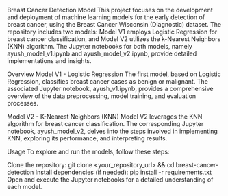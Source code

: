 Breast Cancer Detection Model
This project focuses on the development and deployment of machine learning models for the early detection of breast cancer, using the Breast Cancer Wisconsin (Diagnostic) dataset. The repository includes two models: Model V1 employs Logistic Regression for breast cancer classification, and Model V2 utilizes the k-Nearest Neighbors (KNN) algorithm. The Jupyter notebooks for both models, namely ayush_model_v1.ipynb and ayush_model_v2.ipynb, provide detailed implementations and insights.

Overview
Model V1 - Logistic Regression
The first model, based on Logistic Regression, classifies breast cancer cases as benign or malignant. The associated Jupyter notebook, ayush_v1.ipynb, provides a comprehensive overview of the data preprocessing, model training, and evaluation processes.

Model V2 - K-Nearest Neighbors (KNN)
Model V2 leverages the KNN algorithm for breast cancer classification. The corresponding Jupyter notebook, ayush_model_v2, delves into the steps involved in implementing KNN, exploring its performance, and interpreting results.

Usage
To explore and run the models, follow these steps:

Clone the repository: git clone <your_repository_url> && cd breast-cancer-detection
Install dependencies (if needed): pip install -r requirements.txt
Open and execute the Jupyter notebooks for a detailed understanding of each model.
